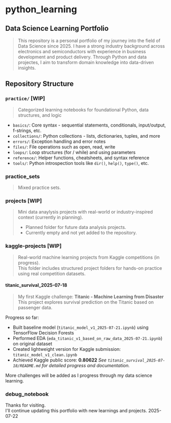 # python_learning
## Data Science Learning Portfolio
> This repository is a personal portfolio of my journey into the field of Data Science since 2025.
> I have a strong industry background across electronics and semiconductors with experience in business development and product delivery.
> Through Python and data projectes, I aim to transform domain knowledge into data-driven insights.

## Repository Structure

### `practice/` **[WIP]**  
> Categorized learning notebooks for foundational Python, data structures, and logic
- `basics/`: Core syntax - sequential statements, conditionals, input/output, f-strings, etc.
- `collections/`: Python collections - lists, dictionaries, tuples, and more
- `errors/`: Exception handling and error notes
- `files/`: File operations such as open, read, write
- `loops/`: Loop structures (for / while) and using parameters
- `reference/`: Helper functions, cheatsheets, and syntax reference
- `tools/`: Python introspection tools like `dir()`, `help()`, `type()`, etc.

### practice_sets  
> Mixed practice sets.  

### projects **[WIP]**  
> Mini data anaylysis projects with real-world or industry-inspired context (currently in planning).  
> - Planned folder for future data analysis projects.
> - Currently empty and not yet added to the repository.

### kaggle-projects **[WIP]**  
> Real-world machine learning projects from Kaggle competitions (in progress).  
This folder includes structured project folders for hands-on practice using real competition datasets.  

#### titanic_survival_2025-07-18
> My first Kaggle challenge: **Titanic - Machine Learning from Disaster**  
This project explores survival prediction on the Titanic based on passenger data. 

Progress so far:
- Built baseline model (`titanic_model_v1_2025-07-21.ipynb`) using TensorFlow Decision Forests
- Performed EDA (`eda_titanic_v1_based_on_raw_data_2025-07-21.ipynb`) on original dataset
- Created lightweight version for Kaggle submission: `titanic_model_v1_clean.ipynb`
- Achieved Kaggle public score: **0.80622**
*See `titanic_survival_2025-07-18/README.md` for detailed progress and documentation.*


More challenges will be added as I progress through my data science learning.  

### debug_notebook

Thanks for visiting.  
I'll continue updating this portfolio with new learnings and projects.
2025-07-22